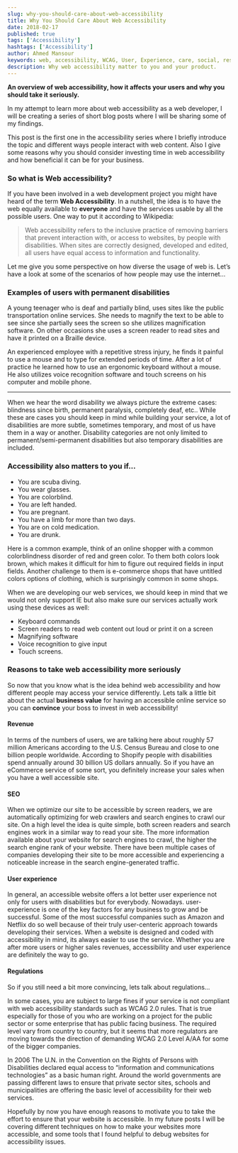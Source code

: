 ```yaml
---
slug: why-you-should-care-about-web-accessibility
title: Why You Should Care About Web Accessibility
date: 2018-02-17
published: true
tags: ['Accessibility']
hashtags: ['Accessibility']
author: Ahmed Mansour
keywords: web, accessibility, WCAG, User, Experience, care, social, responsibility.
description: Why web accessibility matter to you and your product.
---
```


**An overview of web accessibility, how it affects your users and why you should take it seriously.**

In my attempt to learn more about web accessibility as a web developer, I will be creating a series of short blog posts where I will be sharing some of my findings.

This post is the first one in the accessibility series where I briefly introduce the topic and different ways people interact with web content. Also I give some reasons why you should consider investing time in web accessibility and how beneficial it can be for your business.

### So what is Web accessibility?

If you have been involved in a web development project you might have heard of the term **Web Accessibility**. In a nutshell, the idea is to have the web equally available to **everyone** and have the services usable by all the possible users. One way to put it according to Wikipedia:

> Web accessibility refers to the inclusive practice of removing barriers that prevent interaction with, or access to websites, by people with disabilities. When sites are correctly designed, developed and edited, all users have equal access to information and functionality.

Let me give you some perspective on how diverse the usage of web is. Let’s have a look at some of the scenarios of how people may use the internet…

### Examples of users with permanent disabilities

A young teenager who is deaf and partially blind, uses sites like the public transportation online services. She needs to magnify the text to be able to see since she partially sees the screen so she utilizes magnification software. On other occasions she uses a screen reader to read sites and have it printed on a Braille device.

An experienced employee with a repetitive stress injury, he finds it painful to use a mouse and to type for extended periods of time. After a lot of practice he learned how to use an ergonomic keyboard without a mouse. He also utilizes voice recognition software and touch screens on his computer and mobile phone.

---

When we hear the word disability we always picture the extreme cases: blindness since birth, permanent paralysis, completely deaf, etc.. While these are cases you should keep in mind while building your service, a lot of disabilities are more subtle, sometimes temporary, and most of us have them in a way or another. Disability categories are not only limited to permanent/semi-permanent disabilities but also temporary disabilities are included.

### Accessibility also matters to you if…

- You are scuba diving.
- You wear glasses.
- You are colorblind.
- You are left handed.
- You are pregnant.
- You have a limb for more than two days.
- You are on cold medication.
- You are drunk.

Here is a common example, think of an online shopper with a common colorblindness disorder of red and green color. To them both colors look brown, which makes it difficult for him to figure out required fields in input fields. Another challenge to them is e-commerce shops that have untitled colors options of clothing, which is surprisingly common in some shops.

When we are developing our web services, we should keep in mind that we would not only support IE but also make sure our services actually work using these devices as well:

- Keyboard commands
- Screen readers to read web content out loud or print it on a screen
- Magnifying software
- Voice recognition to give input
- Touch screens.

### Reasons to take web accessibility more seriously

So now that you know what is the idea behind web accessibility and how different people may access your service differently. Lets talk a little bit about the actual **business value** for having an accessible online service so you can **convince** your boss to invest in web accessibility!

#### Revenue

In terms of the numbers of users, we are talking here about roughly 57 million Americans according to the U.S. Census Bureau and close to one billion people worldwide. According to Shopify people with disabilities spend annually around 30 billion US dollars annually. So if you have an eCommerce service of some sort, you definitely increase your sales when you have a well accessible site.

#### SEO

When we optimize our site to be accessible by screen readers, we are automatically optimizing for web crawlers and search engines to crawl our site. On a high level the idea is quite simple, both screen readers and search engines work in a similar way to read your site. The more information available about your website for search engines to crawl, the higher the search engine rank of your website. There have been multiple cases of companies developing their site to be more accessible and experiencing a noticeable increase in the search engine-generated traffic.

#### User experience

In general, an accessible website offers a lot better user experience not only for users with disabilities but for everybody. Nowadays. user-experience is one of the key factors for any business to grow and be successful. Some of the most successful companies such as Amazon and Netflix do so well because of their truly user-centeric approach towards developing their services. When a website is designed and coded with accessibility in mind, its always easier to use the service. Whether you are after more users or higher sales revenues, accessibility and user experience are definitely the way to go.

#### Regulations

So if you still need a bit more convincing, lets talk about regulations…

In some cases, you are subject to large fines if your service is not compliant with web accessibility standards such as WCAG 2.0 rules. That is true especially for those of you who are working on a project for the public sector or some enterprise that has public facing business. The required level vary from country to country, but it seems that more regulators are moving towards the direction of demanding WCAG 2.0 Level A/AA for some of the bigger companies.

In 2006 The U.N. in the Convention on the Rights of Persons with Disabilities declared equal access to “information and communications technologies” as a basic human right. Around the world governments are passing different laws to ensure that private sector sites, schools and municipalities are offering the basic level of accessibility for their web services.

Hopefully by now you have enough reasons to motivate you to take the effort to ensure that your website is accessible. In my future posts I will be covering different techniques on how to make your websites more accessible, and some tools that I found helpful to debug websites for accessibility issues.
